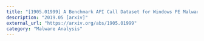 ```yaml
---
title: "[1905.01999] A Benchmark API Call Dataset for Windows PE Malware Classification"
description: "2019.05 [arxiv]"
external_url: "https://arxiv.org/abs/1905.01999"
category: "Malware Analysis"
---
```

